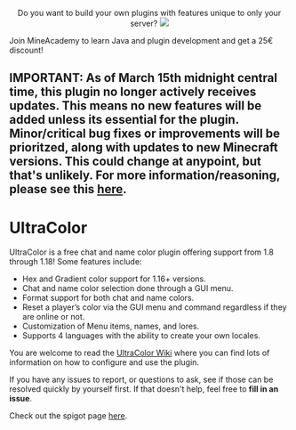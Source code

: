 <p align="center">
  Do you want to build your own plugins with features unique to only your server?
  
  <a href="https://bit.ly/3lZiAsT">
    <img src="https://i.imgur.com/OJuN0qP.png" />
  </a>
</p>

Join MineAcademy to learn Java and plugin development and get a 25€ discount!

## IMPORTANT: As of March 15th midnight central time, this plugin no longer actively receives updates. This means no new features will be added unless its essential for the plugin. Minor/critical bug fixes or improvements will be prioritzed, along with updates to new Minecraft versions. This could change at anypoint, but that's unlikely. For more information/reasoning, please see this [here](https://docs.google.com/document/d/1BXdOsQdvIeQCgBGsSJV0EkSn9jh67ZInoutuYd5i-3A/edit?usp=sharing).

# UltraColor
UltraColor is a free chat and name color plugin offering support from 1.8 through 1.18! Some features include:

* Hex and Gradient color support for 1.16+ versions.
* Chat and name color selection done through a GUI menu.
* Format support for both chat and name colors.
* Reset a player’s color via the GUI menu and command regardless if they are online or not.
* Customization of Menu items, names, and lores.
* Supports 4 languages with the ability to create your own locales.

You are welcome to read the [UltraColor Wiki](https://github.com/UltimateGamer200/UltraColor/wiki) where you can find lots of information on how to configure and use the plugin.

If you have any issues to report, or questions to ask, see if those can be resolved quickly by yourself first. If that doesn't help, feel free to **fill in an issue**.

Check out the spigot page [here](https://www.spigotmc.org/resources/ultracolor.85332/).
